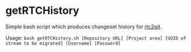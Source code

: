 # getRTCHistory
Simple bash script which produces changeset history for [rtc2git](https://github.com/rtcTo/rtc2git).

Usage: `bash getRTCHistory.sh [Repository URL] [Project area] [UUID of stream to be migrated] [Username] [Password]` 
